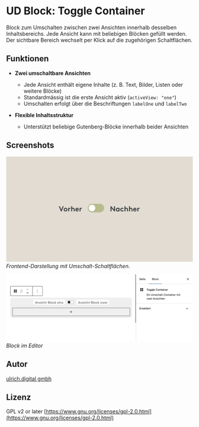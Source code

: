 # UD Block: Toggle Container

Block zum Umschalten zwischen zwei Ansichten innerhalb desselben Inhaltsbereichs.
Jede Ansicht kann mit beliebigen Blöcken gefüllt werden. Der sichtbare Bereich wechselt per Klick auf die zugehörigen Schaltflächen.


## Funktionen

- **Zwei umschaltbare Ansichten**
  - Jede Ansicht enthält eigene Inhalte (z. B. Text, Bilder, Listen oder weitere Blöcke)
  - Standardmässig ist die erste Ansicht aktiv (`activeView: "one"`)
  - Umschalten erfolgt über die Beschriftungen `labelOne` und `labelTwo`

- **Flexible Inhaltsstruktur**
  - Unterstützt beliebige Gutenberg-Blöcke innerhalb beider Ansichten


## Screenshots

![Frontend-Ansicht](./assets/ud-toggle-container-block.png)  
*Frontend-Darstellung mit Umschalt-Schaltflächen.*

![Editor-Ansicht](./assets/editor-view.png)  
*Block im Editor*


## Autor

[ulrich.digital gmbh](https://ulrich.digital)


## Lizenz

GPL v2 or later
[https://www.gnu.org/licenses/gpl-2.0.html](https://www.gnu.org/licenses/gpl-2.0.html)

